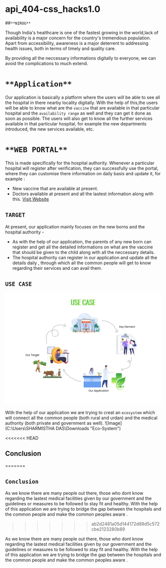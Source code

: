 # api_404-css_hacks1.0

##`**NIROG**`

Though India's healthcare is one of the fastest growing in the world,lack of availability is a major concern for the country's tremendous population. Apart from
accessibility, awareness is a major deterrent to addressing health issues, both in terms of timely and quality care.

By providing all the neccessary informations digitally to everyone, we can avoid the complications to much extend.

# `**Application**`

Our application is basically a platform where the users will be able to see all the hospital in there nearby locality digitally.
With the help of this,the users will be able to know what are the `vaccine` that are available in that particular hospital and the `availability range` as well and
they can get it done as soon as possible.
The users will also get to know all the further services available in that particular hospital, for example the new departments introduced, the new services available, etc.

# `**WEB PORTAL**`

This is made specifically for the hospital authority.
Whenever a particular hospital will register after verification, they can successfully use the portal, where they can customise there information on daily basis and
update it, for
example :

- New vaccine that are available at present.
- Doctors available at present and all the lastest information along with this.
  [Visit Website](http://nirog.herokuapp.com/ 'Nirog')

## `TARGET`

At present, our application mainly focuses on the new borns and the hospital authority -

- As with the help of our application, the parents of any new born can register and get all the detailed informations on what are the vaccine that should be given to the child along with all the neccessary details.
- The hospital authority can register in our application and update all the details daily , through which all the common people will get to know regarding their services and can avail them.

## `USE CASE`

![alt text](./use-cases.jpeg)

With the help of our application we are trying to creat an `ecosystem` which will connect all the common people (both rural and urdan) and the medical authority (both private and government as well).
![Image](C:\Users\SHARMISTHA DAS\Downloads "Eco-System")

<<<<<<< HEAD

## Conclusion

=======

## `Conclusion`

As we know there are many people out there, those who dont know regarding the lastest medical facilities given by our government and the guidelines or measures to be
followed to stay fit and healthy. With the help of this application we are trying to bridge the gap between the hospitals and the common people and make the common
peoples aware .

> > > > > > > ab2d2481a05d144172d89d5c572cbe2123280b89

As we know there are many people out there, those who dont know regarding the lastest medical facilities given by our government and the guidelines or measures to be
followed to stay fit and healthy. With the help of this application we are trying to bridge the gap between the hospitals and the common people and make the common
peoples aware .
